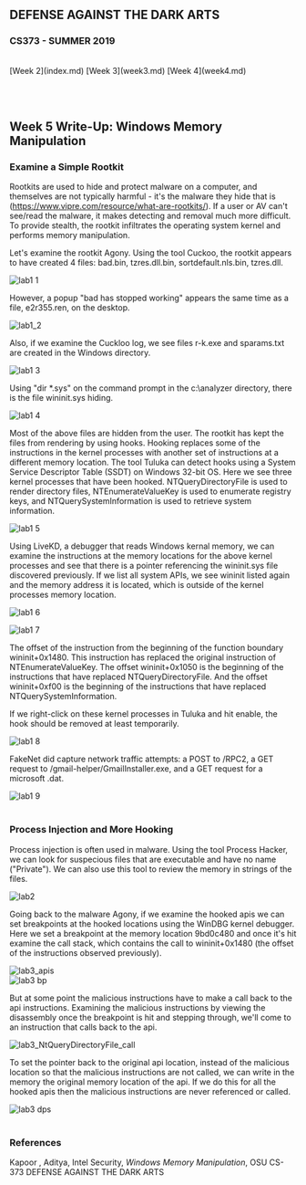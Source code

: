 ## DEFENSE AGAINST THE DARK ARTS
### CS373 - SUMMER 2019
<br>
[Week 2](index.md)  [Week 3](week3.md)  [Week 4](week4.md)

<br><br>
## Week 5 Write-Up:  Windows Memory Manipulation

### Examine a Simple Rootkit

Rootkits are used to hide and protect malware on a computer, and themselves are not typically harmful - it's the malware they hide that is (https://www.vipre.com/resource/what-are-rootkits/). If a user or AV can't see/read the malware, it makes detecting and removal much more difficult. To provide stealth, the rootkit infiltrates the operating system kernel and performs memory manipulation.

Let's examine the rootkit Agony. Using the tool Cuckoo, the rootkit appears to have created 4 files: bad.bin, tzres.dll.bin, sortdefault.nls.bin, tzres.dll.

![lab1 1](lab1_4files.JPG)
<br>

However, a popup "bad has stopped working" appears the same time as a file, e2r355.ren, on the desktop.

![lab1_2](lab1_e2r355ren.jpg)
<br>

Also, if we examine the Cuckloo log, we see files r-k.exe and sparams.txt are created in the Windows directory.

![lab1 3](lab1_bad_cuckoo.JPG)
<br>

Using "dir \*.sys" on the command prompt in the c:\analyzer directory, there is the file wininit.sys hiding.

![lab1 4](lab1_wininit.sys.JPG)
<br>

Most of the above files are hidden from the user. The rootkit has kept the files from rendering by using hooks. Hooking replaces some of the instructions in the kernel processes with another set of instructions at a different memory location. The tool Tuluka can detect hooks using a System Service Descriptor Table (SSDT) on Windows 32-bit OS. Here we see three kernel processes that have been hooked. NTQueryDirectoryFile is used to render directory files, NTEnumerateValueKey is used to enumerate registry keys, and NTQuerySystemInformation is used to retrieve system information. 

![lab1 5](lab1_tuluka.JPG)
<br>

Using LiveKD, a debugger that reads Windows kernal memory, we can examine the instructions at the memory locations for the above kernel processes and see that there is a pointer referencing the wininit.sys file discovered previously. If we list all system APIs, we see wininit listed again and the memory address it is located, which is outside of the kernel processes memory location.

![lab1 6](lab1_livekd.JPG)
<br>

![lab1 7](lab1_livekd_ssdt.JPG)
<br>

The offset of the instruction from the beginning of the function boundary wininit+0x1480. This instruction has replaced the original instruction of NTEnumerateValueKey. The offset wininit+0x1050 is the beginning of the instructions that have replaced NTQueryDirectoryFile. And the offset wininit+0xf00 is the beginning of the instructions that have replaced NTQuerySystemInformation.

If we right-click on these kernel processes in Tuluka and hit enable, the hook should be removed at least temporarily. 

![lab1 8](lab1_hiddenwininit.JPG)
<br>

FakeNet did capture network traffic attempts: a POST to /RPC2, a GET request to /gmail-helper/GmailInstaller.exe, and a GET request for a microsoft .dat.

![lab1 9](lab1_fakenet.JPG)
<br><br>

### Process Injection and More Hooking

Process injection is often used in malware. Using the tool Process Hacker, we can look for suspecious files that are executable and have no name ("Private"). We can also use this tool to review the memory in strings of the files.

![lab2](lab2_processInjection.JPG)
<br>

Going back to the malware Agony, if we examine the hooked apis we can set breakpoints at the hooked locations using the WinDBG kernel debugger. Here we set a breakpoint at the memory location 9bd0c480 and once it's hit examine the call stack, which contains the call to wininit+0x1480 (the offset of the instructions observed previously). 

![lab3_apis](lab3_apis.JPG)
<br>
![lab3 bp](lab3_wininit.JPG)
<br>

But at some point the malicious instructions have to make a call back to the api instructions. Examining the malicious instructions by viewing the disassembly once the breakpoint is hit and stepping through, we'll come to an instruction that calls back to the api.

![lab3_NtQueryDirectoryFile_call](lab3_NtQueryDirectoryFile_call.JPG)
<br>

To set the pointer back to the original api location, instead of the malicious location so that the malicious instructions are not called, we can write in the memory the original memory location of the api. If we do this for all the hooked apis then the malicious instructions are never referenced or called.

![lab3 dps](lab3_dps.JPG)
<br><br>


### References
Kapoor , Aditya, Intel Security, *Windows Memory Manipulation*, OSU CS-373 DEFENSE AGAINST THE DARK ARTS
